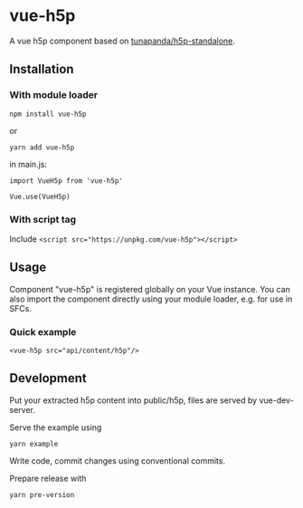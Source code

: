 # vue-h5p
A vue h5p component based on [tunapanda/h5p-standalone](https://github.com/tunapanda/h5p-standalone).

## Installation

### With module loader

`npm install vue-h5p`

or

`yarn add vue-h5p`

in main.js:
```
import VueH5p from 'vue-h5p'

Vue.use(VueH5p)
```

### With script tag
Include `<script src="https://unpkg.com/vue-h5p"></script>`

## Usage
Component "vue-h5p" is registered globally on your Vue instance. You can also import the component directly using your module loader, e.g. for use in SFCs.

### Quick example
```
<vue-h5p src="api/content/h5p"/>
```

## Development

Put your extracted h5p content into public/h5p, files are served by vue-dev-server.

Serve the example using

`yarn example`

Write code, commit changes using conventional commits.

Prepare release with

`yarn pre-version`
